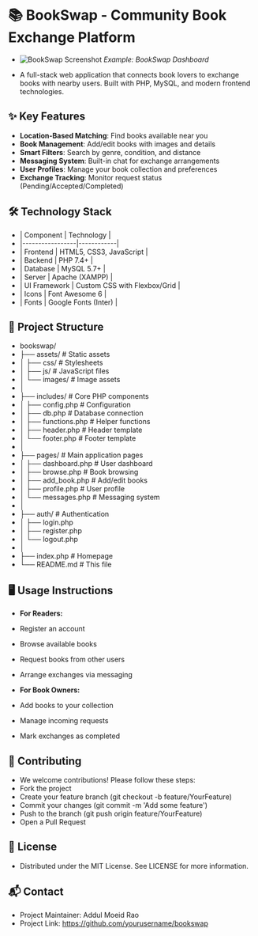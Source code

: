 # 📚 BookSwap - Community Book Exchange Platform

- ![BookSwap Screenshot](assets/images/screenshot.png) *Example: BookSwap Dashboard*

- A full-stack web application that connects book lovers to exchange books with nearby users. Built with PHP, MySQL, and modern frontend technologies.

## ✨ Key Features

- **Location-Based Matching**: Find books available near you
- **Book Management**: Add/edit books with images and details
- **Smart Filters**: Search by genre, condition, and distance
- **Messaging System**: Built-in chat for exchange arrangements
- **User Profiles**: Manage your book collection and preferences
- **Exchange Tracking**: Monitor request status (Pending/Accepted/Completed)

## 🛠️ Technology Stack

- | Component       | Technology |
- |-----------------|------------|
- | Frontend        | HTML5, CSS3, JavaScript |
- | Backend         | PHP 7.4+   |
- | Database        | MySQL 5.7+ |
- | Server          | Apache (XAMPP) |
- | UI Framework    | Custom CSS with Flexbox/Grid |
- | Icons           | Font Awesome 6 |
- | Fonts           | Google Fonts (Inter) |

## 📂 Project Structure

- bookswap/
- ├── assets/            # Static assets
- │   ├── css/           # Stylesheets
- │   ├── js/            # JavaScript files
- │   └── images/        # Image assets
- │
- ├── includes/          # Core PHP components
- │   ├── config.php     # Configuration
- │   ├── db.php         # Database connection
- │   ├── functions.php  # Helper functions
- │   ├── header.php     # Header template
- │   └── footer.php     # Footer template
- │
- ├── pages/             # Main application pages
- │   ├── dashboard.php  # User dashboard
- │   ├── browse.php     # Book browsing
- │   ├── add_book.php   # Add/edit books
- │   ├── profile.php    # User profile
- │   └── messages.php   # Messaging system
- │
- ├── auth/              # Authentication
- │   ├── login.php
- │   ├── register.php
- │   └── logout.php
- │
- ├── index.php          # Homepage
- └── README.md          # This file

## 🖥️ Usage Instructions

- **For Readers:**
- Register an account
- Browse available books
- Request books from other users
- Arrange exchanges via messaging

- **For Book Owners:**
- Add books to your collection
- Manage incoming requests
- Mark exchanges as completed

## 🤝 Contributing

- We welcome contributions! Please follow these steps:
- Fork the project
- Create your feature branch (git checkout -b feature/YourFeature)
- Commit your changes (git commit -m 'Add some feature')
- Push to the branch (git push origin feature/YourFeature)
- Open a Pull Request

## 📜 License
- Distributed under the MIT License. See LICENSE for more information.

## 📬 Contact
- Project Maintainer: Addul Moeid Rao
- Project Link: https://github.com/yourusername/bookswap

